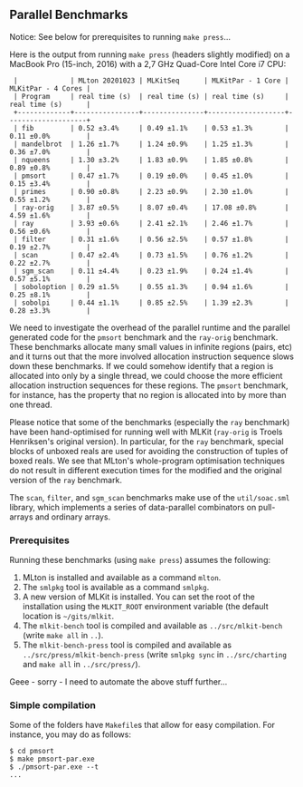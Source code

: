 ## Parallel Benchmarks

Notice: See below for prerequisites to running `make press`...

Here is the output from running `make press` (headers slightly
modified) on a MacBook Pro (15-inch, 2016) with a 2,7 GHz Quad-Core
Intel Core i7 CPU:

```
 |             | MLton 20201023 | MLKitSeq      | MLKitPar - 1 Core | MLKitPar - 4 Cores |
 | Program     | real time (s)  | real time (s) | real time (s)     | real time (s)      |
 +-------------+----------------+---------------+-------------------+--------------------+
 | fib         | 0.52 ±3.4%     | 0.49 ±1.1%    | 0.53 ±1.3%        | 0.11 ±0.0%         |
 | mandelbrot  | 1.26 ±1.7%     | 1.24 ±0.9%    | 1.25 ±1.3%        | 0.36 ±7.0%         |
 | nqueens     | 1.30 ±3.2%     | 1.83 ±0.9%    | 1.85 ±0.8%        | 0.89 ±0.8%         |
 | pmsort      | 0.47 ±1.7%     | 0.19 ±0.0%    | 0.45 ±1.0%        | 0.15 ±3.4%         |
 | primes      | 0.90 ±0.8%     | 2.23 ±0.9%    | 2.30 ±1.0%        | 0.55 ±1.2%         |
 | ray-orig    | 3.87 ±0.5%     | 8.07 ±0.4%    | 17.08 ±0.8%       | 4.59 ±1.6%         |
 | ray         | 3.93 ±0.6%     | 2.41 ±2.1%    | 2.46 ±1.7%        | 0.56 ±0.6%         |
 | filter      | 0.31 ±1.6%     | 0.56 ±2.5%    | 0.57 ±1.8%        | 0.19 ±2.7%         |
 | scan        | 0.47 ±2.4%     | 0.73 ±1.5%    | 0.76 ±1.2%        | 0.22 ±2.7%         |
 | sgm_scan    | 0.11 ±4.4%     | 0.23 ±1.9%    | 0.24 ±1.4%        | 0.57 ±5.1%         |
 | soboloption | 0.29 ±1.5%     | 0.55 ±1.3%    | 0.94 ±1.6%        | 0.25 ±8.1%         |
 | sobolpi     | 0.44 ±1.1%     | 0.85 ±2.5%    | 1.39 ±2.3%        | 0.28 ±3.3%         |
```

We need to investigate the overhead of the parallel runtime and the
parallel generated code for the `pmsort` benchmark and the `ray-orig`
benchmark. These benchmarks allocate many small values in infinite
regions (pairs, etc) and it turns out that the more involved
allocation instruction sequence slows down these benchmarks. If we
could somehow identify that a region is allocated into only by a
single thread, we could choose the more efficient allocation
instruction sequences for these regions. The `pmsort` benchmark, for
instance, has the property that no region is allocated into by more
than one thread.

Please notice that some of the benchmarks (especially the `ray`
benchmark) have been hand-optimised for running well with MLKit
(`ray-orig` is Troels Henriksen's original version). In particular,
for the `ray` benchmark, special blocks of unboxed reals are used for
avoiding the construction of tuples of boxed reals. We see that
MLton's whole-program optimisation techniques do not result in
different execution times for the modified and the original version of
the `ray` benchmark.

The `scan`, `filter`, and `sgm_scan` benchmarks make use of the
`util/soac.sml` library, which implements a series of data-parallel
combinators on pull-arrays and ordinary arrays.

### Prerequisites

Running these benchmarks (using `make press`) assumes the following:

1. MLton is installed and available as a command `mlton`.
2. The `smlpkg` tool is available as a command `smlpkg`.
3. A new version of MLKit is installed. You can set the root of the installation using the `MLKIT_ROOT` environment variable (the default location is `~/gits/mlkit`.
4. The `mlkit-bench` tool is compiled and available as `../src/mlkit-bench` (write `make all` in `..`).
5. The `mlkit-bench-press` tool is compiled and available as `../src/press/mlkit-bench-press` (write `smlpkg sync` in `../src/charting` and `make all` in `../src/press/`).

Geee - sorry - I need to automate the above stuff further...

### Simple compilation

Some of the folders have `Makefile`s that allow for easy compilation. For instance, you may do as follows:

```
$ cd pmsort
$ make pmsort-par.exe
$ ./pmsort-par.exe --t
...
```
